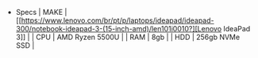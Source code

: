 - Specs
  | MAKE | [[https://www.lenovo.com/br/pt/p/laptops/ideapad/ideapad-300/notebook-ideapad-3-(15-inch-amd)/len101i0010?][Lenovo IdeaPad 3]] |
  | CPU | AMD Ryzen 5500U |
  | RAM | 8gb |
  | HDD | 256gb NVMe SSD |
